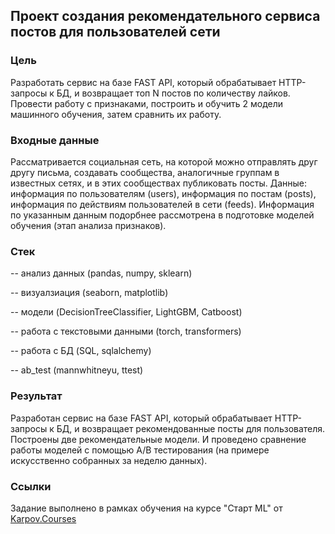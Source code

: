 ## Проект создания рекомендательного сервиса постов для пользователей сети

### Цель
Разработать сервис на базе FAST API, который обрабатывает HTTP-запросы к БД, и возвращает топ N постов по количеству лайков. Провести работу с признаками, построить и обучить 2 модели машинного обучения, затем сравнить их работу. 

### Входные данные
Рассматривается социальная сеть, на которой можно отправлять друг другу письма, создавать сообщества, аналогичные группам в известных сетях, и в этих сообществах публиковать посты.
Данные: информация по пользователям (users), информация по постам (posts), информация по действиям пользователей в сети (feeds). Информация по указанным данным подорбнее рассмотрена в подготовке моделей обучения (этап анализа признаков). 

### Стек
  -- анализ данных (pandas, numpy, sklearn)
  
  -- визуалзиация (seaborn, matplotlib)
  
  -- модели (DecisionTreeClassifier, LightGBM, Catboost)
  
  -- работа с текстовыми данными (torch, transformers)
  
  -- работа с БД (SQL, sqlalchemy)
  
  -- ab_test (mannwhitneyu, ttest)
  
### Результат
Разработан сервис на базе FAST API, который обрабатывает HTTP-запросы к БД, и возвращает рекомендованные посты для пользователя. Построены две рекомендательные модели. И проведено сравнение работы моделей с помощью A/B тестирования (на примере искусственно собранных за неделю данных).

### Ссылки
Задание выполнено в рамках обучения на курсе "Старт ML" от [Karpov.Courses](https://karpov.courses/ml-start?_gl=1*13arm2e*_ga*NTY3NDk0MTAzLjE3MDIyMzQ2ODU.*_ga_DZP7KEXCQQ*MTcxNTUzNDIyNy4yNDQuMS4xNzE1NTM1MDMyLjYwLjAuMA..)
